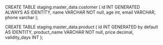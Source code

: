 CREATE TABLE staging.master_data.customer (
    id INT GENERATED ALWAYS AS IDENTITY,
    name VARCHAR NOT null,
    age int,
    email VARCHAR,
    phone varchar
);



CREATE TABLE staging.master_data.product (
    id INT GENERATED by default AS IDENTITY,
    product_name VARCHAR NOT null,
    price decimal,
    validity_days INT
);